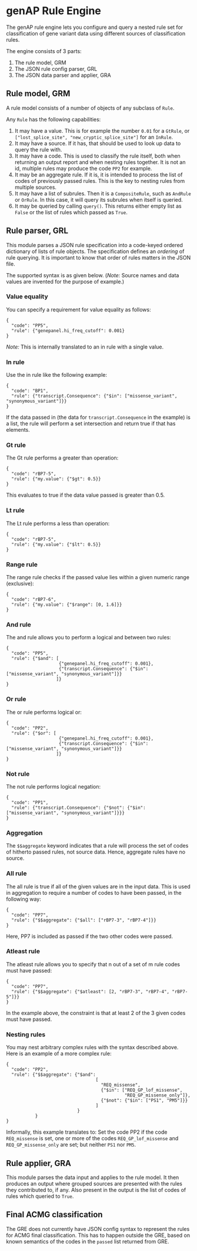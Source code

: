 # genAP Rule Engine

The genAP rule engine lets you configure and query a nested rule set for classification of gene variant data using different sources of classification rules. 

The engine consists of 3 parts:

1. The rule model, GRM
2. The JSON rule config parser, GRL
3. The JSON data parser and applier, GRA

## Rule model, GRM

A rule model consists of a number of objects of any subclass of `Rule`.

Any `Rule` has the following capabilities:

1. It may have a value. This is for example the number `0.01` for a `GtRule`, or `["lost_splice_site", "new_cryptic_splice_site"]` for an `InRule`.
2. It may have a source. If it has, that should be used to look up data to query the rule with.
3. It may have a code. This is used to classify the rule itself, both when returning an output report and when nesting rules together. It is not an id, multiple rules may
produce the code `PP2` for example.
4. It may be an aggregate rule. If it is, it is intended to process the list of codes of previously passed rules. This is the key to nesting rules from multiple sources. 
5. It may have a list of subrules. Then it is a `CompositeRule`, such as `AndRule` or `OrRule`. In this case, it will query its subrules when itself is queried.
6. It may be queried by calling `query()`. This returns either empty list as `False` or the list of rules which passed as `True`.

## Rule parser, GRL

This module parses a JSON rule specification into a code-keyed ordered dictionary of lists of rule objects. The specification defines an *ordering* of rule querying. It is important to know that order of rules matters in the JSON file.

The supported syntax is as given below.
(*Note:* Source names and data values are invented for the purpose of example.)

### Value equality

You can specify a requirement for value equality as follows:

```
{
  "code": "PP5",
  "rule": {"genepanel.hi_freq_cutoff": 0.001}
}
```

*Note:* This is internally translated to an in rule with a single value.

### In rule

Use the in rule like the following example:

```
{
  "code": "BP1",
  "rule": {"transcript.Consequence": {"$in": ["missense_variant", "synonymous_variant"]}}        
}
```

If the data passed in (the data for `transcript.Consequence` in the example) is a list, the rule will perform a set intersection and return true if that has elements. 

### Gt rule

The Gt rule performs a greater than operation:

```
{
  "code": "rBP7-5",
  "rule": {"my.value": {"$gt": 0.5}}
}
```

This evaluates to true if the data value passed is greater than 0.5. 

### Lt rule

The Lt rule performs a less than operation:

```
{
  "code": "rBP7-5",
  "rule": {"my.value": {"$lt": 0.5}}
}
```

### Range rule

The range rule checks if the passed value lies within a given numeric range (exclusive):

```
{
  "code": "rBP7-6",
  "rule": {"my.value": {"$range": [0, 1.6]}}
}
```

### And rule

The and rule allows you to perform a logical and between two rules:

```
{
  "code": "PP5",
  "rule": {"$and": [
                    {"genepanel.hi_freq_cutoff": 0.001},
                    {"transcript.Consequence": {"$in": ["missense_variant", "synonymous_variant"]}}   
                   ]}
}
```

### Or rule

The or rule performs logical or:

```
{
  "code": "PP2",
  "rule": {"$or": [
                    {"genepanel.hi_freq_cutoff": 0.001},
                    {"transcript.Consequence": {"$in": ["missense_variant", "synonymous_variant"]}}   
                   ]}
}
```

### Not rule

The not rule performs logical negation:

```
{
  "code": "PP1",
  "rule": {"transcript.Consequence": {"$not": {"$in": ["missense_variant", "synonymous_variant"]}}}
}
```

### Aggregation

The `$$aggregate` keyword indicates that a rule will process the set of codes of hitherto passed rules, not source data. Hence, aggregate rules have no source. 

### All rule

The all rule is true if all of the given values are in the input data. This is used in aggregation to require a number of codes to have been passed, in the following way:

```
{
  "code": "PP7",
  "rule": {"$$aggregate": {"$all": ["rBP7-3", "rBP7-4"]}}
}
```

Here, PP7 is included as passed if the two other codes were passed. 

### Atleast rule

The atleast rule allows you to specify that n out of a set of m rule codes must have passed:

```
{
  "code": "PP7",
  "rule": {"$$aggregate": {"$atleast": [2, "rBP7-3", "rBP7-4", "rBP7-5"]}}
}
```

In the example above, the constraint is that at least 2 of the 3 given codes must have passed.

### Nesting rules

You may nest arbitrary complex rules with the syntax described above. Here is an example of a more complex rule:

```
{
  "code": "PP2",
  "rule": {"$$aggregate": {"$and":
                                  [
                                    "REQ_missense",
                                    {"$in": ["REQ_GP_lof_missense", 
                                             "REQ_GP_missense_only"]},
                                    {"$not": {"$in": ["PS1", "PM5"]}}
                                  ]
                           }
           }
}
```

Informally, this example translates to: Set the code PP2 if the code `REQ_missense` is set, one or more of the codes `REQ_GP_lof_missense` and `REQ_GP_missense_only` are set; but neither `PS1` nor `PM5`.

## Rule applier, GRA

This module parses the data input and applies to the rule model. It then produces an output where grouped sources are presented with the rules they contributed to, if any. Also present in the output is the list of codes of rules which queried to `True`.

## Final ACMG classification

The GRE does not currently have JSON config syntax to represent the rules for ACMG final classification. This has to happen outside the GRE, based on known semantics of the codes in the `passed` list returned from GRE. 

